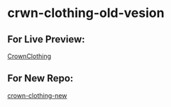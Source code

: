 # crwn-clothing-old-vesion

## For Live Preview: 
[CrownClothing](https://crown-clothing-new.vercel.app/)

## For New Repo:
[crown-clothing-new](https://github.com/ahmed-elkhalily/crown-clothing-new)
